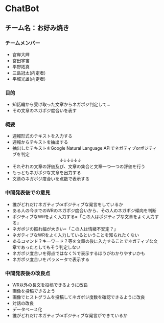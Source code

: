 # ChatBot
## チーム名：お好み焼き
### チームメンバー
- 宮岸大輝<br>
- 宮田宇宙<br>
- 平野拓真<br>
- 三島冠太(内定者)
- 平城光雄(内定者)

### 目的
- 知話輪から受け取った文章からネガポジ判定して...<br>
- その文章のネガポジ度合いを表す
### 概要 
- 週報形式のテキストを入力する<br>
- 週報からテキストを抽出する<br>
- 抽出したテキストをGoogle Natural Language APIでネガティブorポジティブを判定<br>
　　　　　　　　　　　↓↓↓↓↓↓<br>
- それぞれの文章の評価及び、文章の集合と文章一つ一つの評価を行う<br>
- もっともネガポジな文章を出力する<br>
- 文章のネガポジ度合いを点数で表示する<br>
### 中間発表後での意見
- 誰がどれだけネガティブorポジティブな発言をしているか<br>
- ある人の今までのWRのネガポジ度合いから、その人のネガポジ傾向を判断<br>
- ポジティブなWRをよく入力する=「この人はポジティブな文章をよく入力する」<br>
- ネガポジの振れ幅が大きい=「この人は情緒不安定？」<br>
- ネガティブなWRをよく入力しているということを知られたくない<br>
- あるコマンド？キーワード？等を文章の後に入力することでネガティブな文章であったとしてもそう判定しない<br>
- ネガポジ度合いを得点ではなく%で表示するほうがわかりやすいかも<br>
- ネガポジ度合いをパラメータで表示する
### 中間発表後の改良点
- WR以外の長文を投稿できるように改良<br>
- 画像を投稿できるよう<br>
- 画像でヒストグラムを投稿してネガポジ度数を確認できるように改良<br>
- 対話の改良<br>
- データベース化<br>
- 誰がどれだけネガティブorポジティブな発言ができているか


